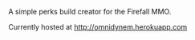 A simple perks build creator for the Firefall MMO.

Currently hosted at http://omnidynem.herokuapp.com
